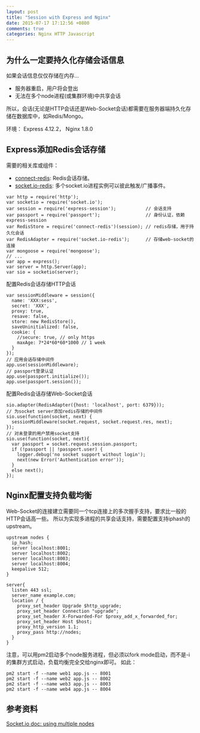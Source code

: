```yaml
---
layout: post
title: "Session with Express and Nginx"
date: 2015-07-17 17:12:56 +0800
comments: true
categories: Nginx HTTP Javascript
---
```


## 为什么一定要持久化存储会话信息

如果会话信息仅仅存储在内存...

- 服务器重启，用户将会登出
- 无法在多个node进程(或集群环境)中共享会话

所以，会话(无论是HTTP会话还是Web-Socket会话)都需要在服务器端持久化存储在数据库中，如Redis/Mongo。

环境： Express 4.12.2， Nginx 1.8.0

## Express添加Redis会话存储

需要的相关库或组件：

- [connect-redis](https://www.npmjs.com/package/connect-redis): Redis会话存储。
- [socket.io-redis](https://www.npmjs.com/package/socket.io-redis): 多个socket.io进程实例可以彼此触发/广播事件。

```
var http = require('http');
var socketio = require('socket.io');
var session = require('express-session');           // 会话支持
var passport = require('passport');                 // 身份认证，依赖express-session
var RedisStore = require('connect-redis')(session); // redis存储，用于持久化会话
var RedisAdapter = require('socket.io-redis');      // 存储web-socket的连接
var mongoose = require('mongoose');
// ...
var app = express();
var server = http.Server(app);
var sio = socketio(server);
```

配置Redis会话存储HTTP会话
```
var sessionMiddleware = session({
  name: 'XXX:sess',
  secret: 'XXX',
  proxy: true,
  resave: false,
  store: new RedisStore(),
  saveUninitialized: false,
  cookie: {
    //secure: true, // only https
    maxAge: 7*24*60*60*1000 // 1 week
  }
});
// 应用会话存储中间件
app.use(sessionMiddleware);
// passport登录认证
app.use(passport.initialize());
app.use(passport.session());
```

配置Redis会话存储Web-Socket会话
```
sio.adapter(RedisAdapter({host: 'localhost', port: 6379}));
// 为socket server添加redis存储的中间件
sio.use(function(socket, next) {
  sessionMiddleware(socket.request, socket.request.res, next);
});
// 对未登录的用户禁用socket支持
sio.use(function(socket, next){
  var passport = socket.request.session.passport;
  if (!passport || !passport.user) {
    logger.debug('no socket support without login');
    next(new Error('Authentication error'));
  }
  else next();
});
```


## Nginx配置支持负载均衡

Web-Socket的连接建立需要同一个tcp连接上的多次握手支持，要求比一般的HTTP会话高一些。
所以为实现多进程的共享会话支持，需要配置支持iphash的upstream。

```
upstream nodes {
  ip_hash;
  server localhost:8001;
  server localhost:8002;
  server localhost:8003;
  server localhost:8004;
  keepalive 512;
}

server{
  listen 443 ssl;
  server_name example.com;
  location / {
    proxy_set_header Upgrade $http_upgrade;
    proxy_set_header Connection "upgrade";
    proxy_set_header X-Forwarded-For $proxy_add_x_forwarded_for;
    proxy_set_header Host $host;
    proxy_http_version 1.1;
    proxy_pass http://nodes;
  }
}
```
注意，可以用pm2启动多个node服务进程，但必须以fork mode启动，而不是-i的集群方式启动，负载均衡完全交给nginx即可。
如此：
```
pm2 start -f --name web1 app.js -- 8001
pm2 start -f --name web2 app.js -- 8002
pm2 start -f --name web3 app.js -- 8003
pm2 start -f --name web4 app.js -- 8004
```

## 参考资料
[Socket.io doc: using multiple nodes](http://socket.io/docs/using-multiple-nodes/)

